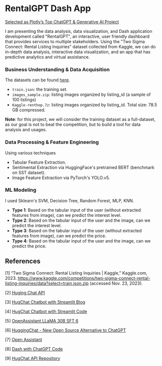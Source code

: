 # RentalGPT Dash App 

[Selected as Plotly’s Top ChatGPT & Generative AI Project](https://plotly.com/examples/generative-ai-chatgpt/)

I am presenting the data analysis, data visualization, and Dash application development called "RentalGPT", an interactive, user friendly dashboard that provides services to multiple stakeholders. Using the "Two Sigma Connect: Rental Listing Inquiries" dataset collected from Kaggle, we can do in-depth data analysis, interactive data visualization, and an app that has predictive analytics and virtual assistance.

### Business Understanding & Data Acquisition
The datasets can be found [here]((https://www.kaggle.com/competitions/two-sigma-connect-rental-listing-inquiries/data?select=train.json.zip)).
- `train.json`: the training set.
- `images_sample.zip`: listing images organized by listing_id (a sample of 100 listings)
- `Kaggle-renthop.7z`: listing images organized by listing_id. Total size: 78.5 GB compressed.

**Note**: for this project, we will consider the training dataset as a full-dataset, as our goal is not to beat the competition, but to build a tool for data analysis and usages.

### Data Processing & Feature Engineering
Using various techniques
- Tabular Feature Extraction.
- Sentimental Extraction via HuggingFace's pretrained BERT (benchmark on SST dataset).
- Image Feature Extraction via PyTorch's YOLO.v5.

### ML Modeling
I used Sklearn's SVM, Decision Tree, Random Forest, MLP, KNN.
- **Type 1**: Based on the tabular input of the user (without extracted features from image), can we predict the interest level. 
- **Type 2**: Based on the tabular input of the user and the image, can we predict the interest level.
- **Type 3**: Based on the tabular input of the user (without extracted features from image), can we predict the price. 
- **Type 4**: Based on the tabular input of the user and the image, can we predict the price.

## References
[1] “Two Sigma Connect: Rental Listing Inquiries | Kaggle,” Kaggle.com, 2023. https://www.kaggle.com/competitions/two-sigma-connect-rental-listing-inquiries/data?select=train.json.zip (accessed Nov. 23, 2023).

‌[2] [Huging Chat API](https://github.com/Soulter/hugging-chat-api)

[3] [HugChat Chatbot with Streamlit Blog](https://blog.streamlit.io/how-to-build-an-llm-powered-chatbot-with-streamlit/)

[4] [HugChat Chatbot with Streamlit Code](https://github.com/dataprofessor/hugchat/blob/master/app_v3.py)

[5] [OpenAssistant LLaMA 30B SFT 6](https://huggingface.co/OpenAssistant/oasst-sft-6-llama-30b-xor)

[6] [HuggingChat - New Open Source Alternative to ChatGPT](https://www.youtube.com/watch?v=7QChacb3-00)

[7] [Open Assistant](https://open-assistant.io/)

[8] [Dash with ChatGPT Code](https://github.com/plotly/dash-sample-apps/blob/main/apps/dash-gpt3-chatbot/app.py)

[9] [HugChat API Repository](https://github.com/Soulter/hugging-chat-api/tree/master)